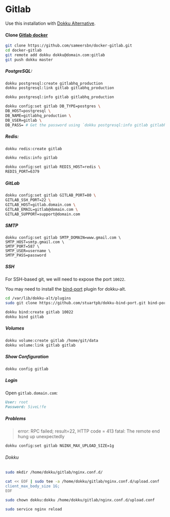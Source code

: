 # Gitlab

Use this installation with [Dokku Alternative](https://github.com/dokku-alt/dokku-alt).

#### Clone [Gitlab docker](https://github.com/sameersbn/docker-gitlab)

```bash
git clone https://github.com/sameersbn/docker-gitlab.git
cd docker-gitlab
git remote add dokku dokku@domain.com:gitlab
git push dokku master
```

##### PostgreSQL:

```bash
dokku postgresql:create gitlabhq_production
dokku postgresql:link gitlab gitlabhq_production
```

```bash
dokku postgresql:info gitlab gitlabhq_production
```

```bash
dokku config:set gitlab DB_TYPE=postgres \
DB_HOST=postgresql \
DB_NAME=gitlabhq_production \
DB_USER=gitlab \
DB_PASS= # Get the password using `dokku postgresql:info gitlab gitlabhq_production` command.
```

##### Redis:

```bash
dokku redis:create gitlab
```

```bash
dokku redis:info gitlab
```

```bash
dokku config:set gitlab REDIS_HOST=redis \
REDIS_PORT=6379
```

##### GitLab

```bash
dokku config:set gitlab GITLAB_PORT=80 \
GITLAB_SSH_PORT=22 \
GITLAB_HOST=gitlab.domain.com \
GITLAB_EMAIL=gitlab@domain.com \
GITLAB_SUPPORT=support@domain.com
```

##### SMTP

```smtp
dokku config:set gitlab SMTP_DOMAIN=www.gmail.com \
SMTP_HOST=smtp.gmail.com \
SMTP_PORT=587 \
SMTP_USER=username \
SMTP_PASS=password
```

##### SSH

For SSH-based git, we will need to expose the port `10022`.

You may need to install the [bind-port](https://github.com/stuartpb/dokku-bind-port) plugin for dokku-alt.

```bash
cd /var/lib/dokku-alt/plugins
sudo git clone https://github.com/stuartpb/dokku-bind-port.git bind-port
```

```bash
dokku bind:create gitlab 10022
dokku bind gitlab
```

##### Volumes

```bash
dokku volume:create gitlab /home/git/data
dokku volume:link gitlab gitlab
```

##### Show Configuration

```bash
dokku config gitlab
```

##### Login

Open `gitlab.domain.com`:

```md
User: root
Password: 5iveL!fe
```

##### Problems

> error: RPC failed; result=22, HTTP code = 413
> fatal: The remote end hung up unexpectedly

```bash
dokku config:set gitlab NGINX_MAX_UPLOAD_SIZE=1g
```

###### Dokku

```bash
sudo mkdir /home/dokku/gitlab/nginx.conf.d/

cat << EOF | sudo tee -a /home/dokku/gitlab/nginx.conf.d/upload.conf
client_max_body_size 1G;
EOF

sudo chown dokku:dokku /home/dokku/gitlab/nginx.conf.d/upload.conf

sudo service nginx reload
```
